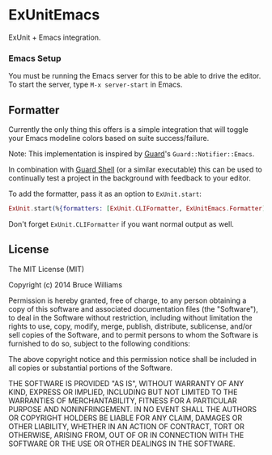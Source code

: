 ExUnitEmacs
===========

ExUnit + Emacs integration.

### Emacs Setup

You must be running the Emacs server for this to be able to drive the editor. To
start the server, type `M-x server-start` in Emacs.

## Formatter

Currently the only thing this offers is a simple integration that will
toggle your Emacs modeline colors based on suite success/failure.

Note: This implementation is inspired by
[Guard](https://github.com/guard/guard)'s `Guard::Notifier::Emacs`.

In combination with
[Guard Shell](https://github.com/guard/guard-shell) (or a similar
executable) this can be used to continually test a project in the background with
feedback to your editor.

To add the formatter, pass it as an option to `ExUnit.start`:

```elixir
ExUnit.start(%{formatters: [ExUnit.CLIFormatter, ExUnitEmacs.Formatter]})
```

Don't forget `ExUnit.CLIFormatter` if you want normal output as well.

## License

The MIT License (MIT)

Copyright (c) 2014 Bruce Williams

Permission is hereby granted, free of charge, to any person obtaining a copy
of this software and associated documentation files (the "Software"), to deal
in the Software without restriction, including without limitation the rights
to use, copy, modify, merge, publish, distribute, sublicense, and/or sell
copies of the Software, and to permit persons to whom the Software is
furnished to do so, subject to the following conditions:

The above copyright notice and this permission notice shall be included in
all copies or substantial portions of the Software.

THE SOFTWARE IS PROVIDED "AS IS", WITHOUT WARRANTY OF ANY KIND, EXPRESS OR
IMPLIED, INCLUDING BUT NOT LIMITED TO THE WARRANTIES OF MERCHANTABILITY,
FITNESS FOR A PARTICULAR PURPOSE AND NONINFRINGEMENT. IN NO EVENT SHALL THE
AUTHORS OR COPYRIGHT HOLDERS BE LIABLE FOR ANY CLAIM, DAMAGES OR OTHER
LIABILITY, WHETHER IN AN ACTION OF CONTRACT, TORT OR OTHERWISE, ARISING FROM,
OUT OF OR IN CONNECTION WITH THE SOFTWARE OR THE USE OR OTHER DEALINGS IN
THE SOFTWARE.
